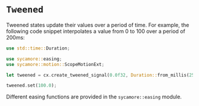 # `Tweened`

Tweened states update their values over a period of time. For example, the following code snippet
interpolates a value from 0 to 100 over a period of 200ms:

```rust
use std::time::Duration;

use sycamore::easing;
use sycamore::motion::ScopeMotionExt;

let tweened = cx.create_tweened_signal(0.0f32, Duration::from_millis(250), easing::quad_out);

tweened.set(100.0);
```

Different easing functions are provided in the `sycamore::easing` module.
